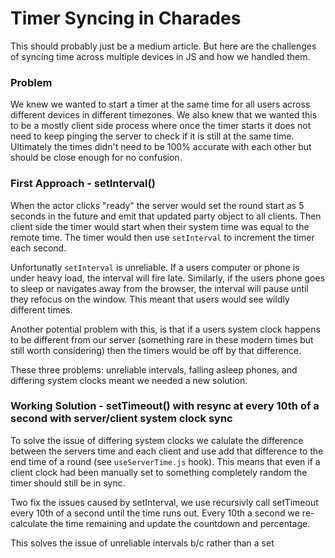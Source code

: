 # Timer Syncing in Charades

This should probably just be a medium article. But here are the challenges of syncing time across multiple devices in JS and how we handled them.

### Problem

We knew we wanted to start a timer at the same time for all users across different devices in different timezones. We also knew that we wanted this to be a mostly client side process where once the timer starts it does not need to keep pinging the server to check if it is still at the same time. Ultimately the times didn't need to be 100% accurate with each other but should be close enough for no confusion.

### First Approach - setInterval()

When the actor clicks "ready" the server would set the round start as 5 seconds in the future and emit that updated party object to all clients. Then client side the timer would start when their system time was equal to the remote time. The timer would then use `setInterval` to increment the timer each second.

Unfortunatly `setInterval` is unreliable. If a users computer or phone is under heavy load, the interval will fire late. Similarly, if the users phone goes to sleep or navigates away from the browser, the interval will pause until they refocus on the window. This meant that users would see wildly different times.

Another potential problem with this, is that if a users system clock happens to be different from our server (something rare in these modern times but still worth considering) then the timers would be off by that difference.

These three problems: unreliable intervals, falling asleep phones, and differing system clocks meant we needed a new solution.

### Working Solution - setTimeout() with resync at every 10th of a second with server/client system clock sync

To solve the issue of differing system clocks we calulate the difference between the servers time and each client and use add that difference to the end time of a round (see `useServerTime.js` hook). This means that even if a client clock had been manually set to something completely random the timer should still be in sync.

Two fix the issues caused by setInterval, we use recursivly call setTimeout every 10th of a second until the time runs out. Every 10th a second we re-calculate the time remaining and update the countdown and percentage.

This solves the issue of unreliable intervals b/c rather than a set
